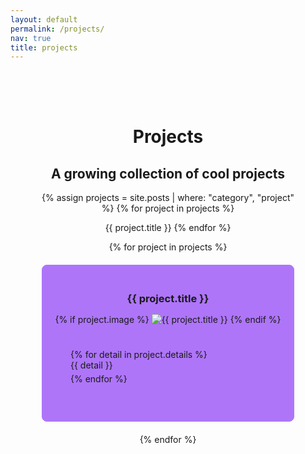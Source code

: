 ```yaml
---
layout: default
permalink: /projects/
nav: true
title: projects
---
```


<div class="projects-container" style="text-align: center;">

  <h1 class="projects-title">Projects</h1>
  <h2 class="projects-subtitle">A growing collection of cool projects</h2>

  {% assign projects = site.posts | where: "category", "project" %}
  {% for project in projects %}
  <!-- Debug: Output the title of each project -->
  {{ project.title }}
  {% endfor %}
  <div class="projects-grid">
    {% for project in projects %}
      <div class="project-box">
        <h3 class="project-title">{{ project.title }}</h3>
        {% if project.image %}
          <img class="project-image" src="{{ project.image | relative_url }}" alt="{{ project.title }}" style="max-width: 100%; height: auto; margin: 0 auto;">
        {% endif %}
        <ul class="project-details">
          {% for detail in project.details %}
            <li>{{ detail }}</li>
          {% endfor %}
        </ul>
      </div>
    {% endfor %}
  </div>

</div>

<style>
  .projects-container {
    max-width: 1200px;
    margin: 0 auto;
    padding: 50px;
  }
  .projects-grid {
    display: grid;
    grid-template-columns: 1fr;
    gap: 20px;
  }
  .project-box {
    border: 1px solid #AE75F9;
    padding: 20px;
    border-radius: 8px;
    background-color: #AE75F9;
  }
  .project-title {
    margin-bottom: 15px;
  }
  .project-details {
    list-style: none;
    padding: 25;
    text-align: left;
  }
  .project-details li {
    margin-bottom: 5px;
  }
</style>
